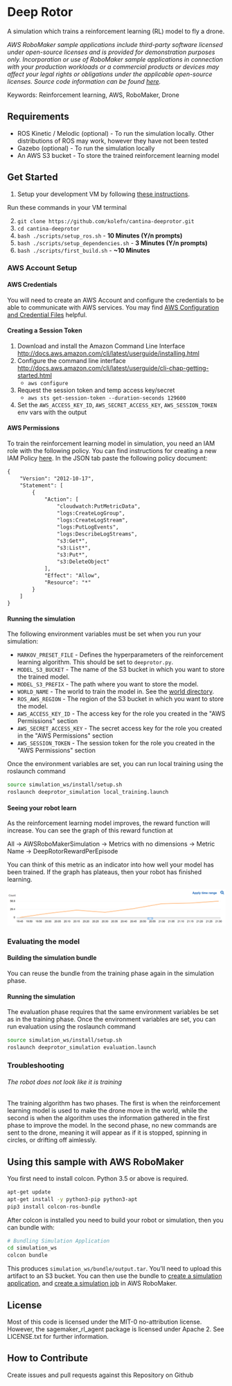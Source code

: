 # Deep Rotor

A simulation which trains a reinforcement learning (RL) model to fly a drone.

_AWS RoboMaker sample applications include third-party software licensed under open-source licenses and is provided for demonstration purposes only. Incorporation or use of RoboMaker sample applications in connection with your production workloads or a commercial products or devices may affect your legal rights or obligations under the applicable open-source licenses. Source code information can be found [here](https://s3.console.aws.amazon.com/s3/buckets/robomaker-applications-us-east-1-72fc243f9355/deep-racer/?region=us-east-1)._

Keywords: Reinforcement learning, AWS, RoboMaker, Drone

## Requirements

- ROS Kinetic / Melodic (optional) - To run the simulation locally. Other distributions of ROS may work, however they have not been tested
- Gazebo (optional) - To run the simulation locally
- An AWS S3 bucket - To store the trained reinforcement learning model

## Get Started
1. Setup your development VM by following [these instructions](https://github.com/Kolefn/cantina-deeprotor/wiki/VM-Setup).

Run these commands in your VM terminal

2. `git clone https://github.com/kolefn/cantina-deeprotor.git`
3. `cd cantina-deeprotor`
4. `bash ./scripts/setup_ros.sh` - **10 Minutes (Y/n prompts)**
5. `bash ./scripts/setup_dependencies.sh` - **3 Minutes (Y/n prompts)**
6. `bash ./scripts/first_build.sh` - **~10 Minutes**

### AWS Account Setup

#### AWS Credentials
You will need to create an AWS Account and configure the credentials to be able to communicate with AWS services. You may find [AWS Configuration and Credential Files](https://docs.aws.amazon.com/cli/latest/userguide/cli-config-files.html) helpful.

#### Creating a Session Token

1. Download and install the Amazon Command Line Interface http://docs.aws.amazon.com/cli/latest/userguide/installing.html
2. Configure the command line interface http://docs.aws.amazon.com/cli/latest/userguide/cli-chap-getting-started.html
    - `aws configure`
2. Request the session token and temp access key/secret
    - `aws sts get-session-token --duration-seconds 129600`
3. Set the `AWS_ACCESS_KEY_ID`, `AWS_SECRET_ACCESS_KEY`, `AWS_SESSION_TOKEN` env vars with the output


#### AWS Permissions

To train the reinforcement learning model in simulation, you need an IAM role with the following policy. You can find instructions for creating a new IAM Policy
[here](https://docs.aws.amazon.com/IAM/latest/UserGuide/access_policies_create.html#access_policies_create-start). In the JSON tab paste the following policy document:

```
{
    "Version": "2012-10-17",
    "Statement": [
        {
            "Action": [
                "cloudwatch:PutMetricData",
                "logs:CreateLogGroup",
                "logs:CreateLogStream",
                "logs:PutLogEvents",
                "logs:DescribeLogStreams",
                "s3:Get*",
                "s3:List*",
                "s3:Put*",
                "s3:DeleteObject"
            ],
            "Effect": "Allow",
            "Resource": "*"
        }
    ]
}
```

#### Running the simulation

The following environment variables must be set when you run your simulation:

- `MARKOV_PRESET_FILE` - Defines the hyperparameters of the reinforcement learning algorithm. This should be set to `deeprotor.py`.
- `MODEL_S3_BUCKET` - The name of the S3 bucket in which you want to store the trained model.
- `MODEL_S3_PREFIX` - The path where you want to store the model.
- `WORLD_NAME` - The world to train the model in. See the [world directory](https://github.com/Kolefn/cantina-deeprotor/tree/deeprotor/simulation_ws/src/deeprotor_simulation/worlds).
- `ROS_AWS_REGION` - The region of the S3 bucket in which you want to store the model.
- `AWS_ACCESS_KEY_ID` - The access key for the role you created in the "AWS Permissions" section
- `AWS_SECRET_ACCESS_KEY` - The secret access key for the role you created in the "AWS Permissions" section
- `AWS_SESSION_TOKEN` - The session token for the role you created in the "AWS Permissions" section

Once the environment variables are set, you can run local training using the roslaunch command

```bash
source simulation_ws/install/setup.sh
roslaunch deeprotor_simulation local_training.launch
```

#### Seeing your robot learn

As the reinforcement learning model improves, the reward function will increase. You can see the graph of this reward function at

All -> AWSRoboMakerSimulation -> Metrics with no dimensions -> Metric Name -> DeepRotorRewardPerEpisode

You can think of this metric as an indicator into how well your model has been trained. If the graph has plateaus, then your robot has finished learning.

![deeprotor-metrics.png](docs/images/deeprotor-metrics.png)

### Evaluating the model

#### Building the simulation bundle

You can reuse the bundle from the training phase again in the simulation phase.

#### Running the simulation

The evaluation phase requires that the same environment variables be set as in the training phase. Once the environment variables are set, you can run
evaluation using the roslaunch command

```bash
source simulation_ws/install/setup.sh
roslaunch deeprotor_simulation evaluation.launch
```

### Troubleshooting

###### The robot does not look like it is training

The training algorithm has two phases. The first is when the reinforcement learning model is used to make the drone move in the world, 
while the second is when the algorithm uses the information gathered in the first phase to improve the model. In the second
phase, no new commands are sent to the drone, meaning it will appear as if it is stopped, spinning in circles, or drifting off
aimlessly.

## Using this sample with AWS RoboMaker

You first need to install colcon. Python 3.5 or above is required.

```bash
apt-get update
apt-get install -y python3-pip python3-apt
pip3 install colcon-ros-bundle
```

After colcon is installed you need to build your robot or simulation, then you can bundle with:

```bash
# Bundling Simulation Application
cd simulation_ws
colcon bundle
```

This produces `simulation_ws/bundle/output.tar`.
You'll need to upload this artifact to an S3 bucket. You can then use the bundle to
[create a simulation application](https://docs.aws.amazon.com/robomaker/latest/dg/create-simulation-application.html),
and [create a simulation job](https://docs.aws.amazon.com/robomaker/latest/dg/create-simulation-job.html) in AWS RoboMaker.

## License

Most of this code is licensed under the MIT-0 no-attribution license. However, the sagemaker_rl_agent package is
licensed under Apache 2. See LICENSE.txt for further information.

## How to Contribute

Create issues and pull requests against this Repository on Github
